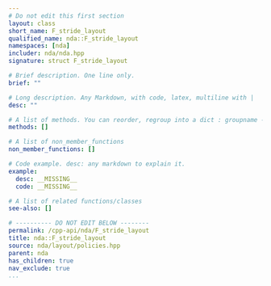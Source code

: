 ```yaml
---
# Do not edit this first section
layout: class
short_name: F_stride_layout
qualified_name: nda::F_stride_layout
namespaces: [nda]
includer: nda/nda.hpp
signature: struct F_stride_layout

# Brief description. One line only.
brief: ""

# Long description. Any Markdown, with code, latex, multiline with |
desc: ""

# A list of methods. You can reorder, regroup into a dict : groupname -> list
methods: []

# A list of non_member_functions
non_member_functions: []

# Code example. desc: any markdown to explain it.
example:
  desc: __MISSING__
  code: __MISSING__

# A list of related functions/classes
see-also: []

# ---------- DO NOT EDIT BELOW --------
permalink: /cpp-api/nda/F_stride_layout
title: nda::F_stride_layout
source: nda/layout/policies.hpp
parent: nda
has_children: true
nav_exclude: true
...
```


